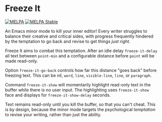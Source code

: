 # Freeze It #

[![MELPA](https://melpa.org/packages/freeze-it-badge.svg)](https://melpa.org/#/freeze-it)
[![MELPA Stable](https://stable.melpa.org/packages/freeze-it-badge.svg)](https://stable.melpa.org/#/freeze-it)

An Emacs minor mode to kill your inner editor! Every writer struggles to
balance their creative and critical sides, with progress frequently
hindered by the temptation to go back and revise to get things *just
right*.

Freeze It aims to combat this temptation. After an idle delay
`freeze-it-delay` all text between `point-min` and a configurable
distance before `point` will be made read-only.

Option `freeze-it-go-back` controls how far this distance "goes back"
before freezing text. This can be nil, `word`, `line`, `visible-line`,
`line`, or `paragraph`.

Command `freeze-it-show` will momentarily highlight read-only text in
the buffer while there is no user input. The highlighting uses
`freeze-it-show` face and displays for `freeze-it-show-delay` seconds.

Text remains read-only until you kill the buffer, so that you can't
cheat. This is by design, because the minor mode targets the
psychological *temptation* to revise your writing, rather than just the
ability.
